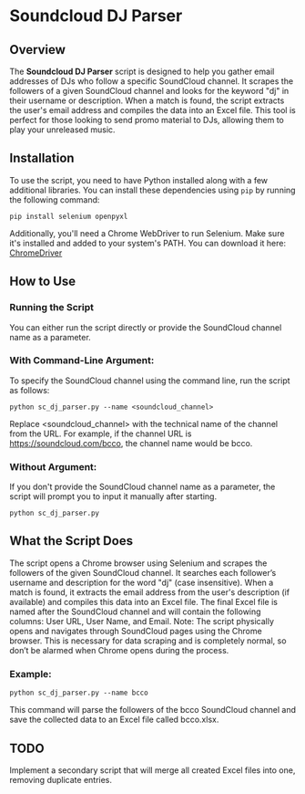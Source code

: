 # Soundcloud DJ Parser

## Overview
The **Soundcloud DJ Parser** script is designed to help you gather email addresses of DJs who follow a specific SoundCloud channel. It scrapes the followers of a given SoundCloud channel and looks for the keyword "dj" in their username or description. When a match is found, the script extracts the user's email address and compiles the data into an Excel file. This tool is perfect for those looking to send promo material to DJs, allowing them to play your unreleased music.

## Installation

To use the script, you need to have Python installed along with a few additional libraries. You can install these dependencies using `pip` by running the following command:

```pip install selenium openpyxl```

Additionally, you'll need a Chrome WebDriver to run Selenium. Make sure it's installed and added to your system's PATH. You can download it here: [ChromeDriver](https://developer.chrome.com/docs/chromedriver?hl=ru#latest_chromedriver_binaries)

## How to Use
### Running the Script
You can either run the script directly or provide the SoundCloud channel name as a parameter.

### With Command-Line Argument:

To specify the SoundCloud channel using the command line, run the script as follows:

```python sc_dj_parser.py --name <soundcloud_channel>```

Replace <soundcloud_channel> with the technical name of the channel from the URL. For example, if the channel URL is https://soundcloud.com/bcco, the channel name would be bcco.

### Without Argument:

If you don't provide the SoundCloud channel name as a parameter, the script will prompt you to input it manually after starting.

```python sc_dj_parser.py```

## What the Script Does
The script opens a Chrome browser using Selenium and scrapes the followers of the given SoundCloud channel.
It searches each follower’s username and description for the word "dj" (case insensitive).
When a match is found, it extracts the email address from the user's description (if available) and compiles this data into an Excel file.
The final Excel file is named after the SoundCloud channel and will contain the following columns: User URL, User Name, and Email.
Note: The script physically opens and navigates through SoundCloud pages using the Chrome browser. This is necessary for data scraping and is completely normal, so don’t be alarmed when Chrome opens during the process.

### Example:
```python sc_dj_parser.py --name bcco```

This command will parse the followers of the bcco SoundCloud channel and save the collected data to an Excel file called bcco.xlsx.

## TODO
Implement a secondary script that will merge all created Excel files into one, removing duplicate entries.
